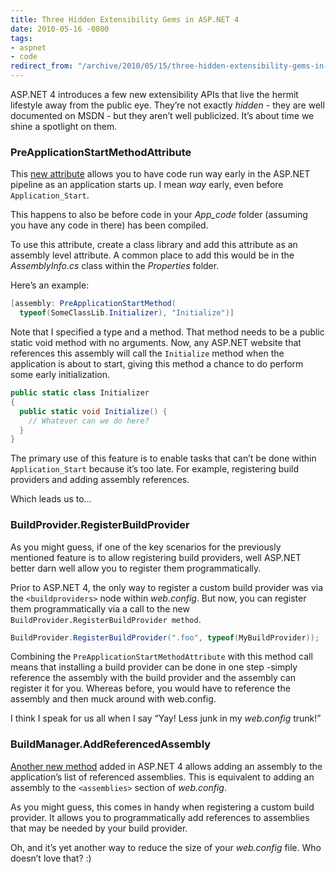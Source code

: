 ```yaml
---
title: Three Hidden Extensibility Gems in ASP.NET 4
date: 2010-05-16 -0800
tags:
- aspnet
- code
redirect_from: "/archive/2010/05/15/three-hidden-extensibility-gems-in-asp-net-4.aspx/"
---
```


ASP.NET 4 introduces a few new extensibility APIs that live the hermit
lifestyle away from the public eye. They’re not exactly *hidden -* they
are well documented on MSDN - but they aren’t well publicized. It’s
about time we shine a spotlight on them.

### PreApplicationStartMethodAttribute

This [new
attribute](http://msdn.microsoft.com/en-us/library/system.web.preapplicationstartmethodattribute.aspx "PreApplicationStartMethodAttribute on MSDN")
allows you to have code run way early in the ASP.NET pipeline as an
application starts up. I mean *way* early, even before
`Application_Start`.

This happens to also be before code in your *App\_code* folder (assuming
you have any code in there) has been compiled.

To use this attribute, create a class library and add this attribute as
an assembly level attribute. A common place to add this would be in the
*AssemblyInfo.cs* class within the *Properties* folder.

Here’s an example:

```csharp
[assembly: PreApplicationStartMethod(
  typeof(SomeClassLib.Initializer), "Initialize")]
```

Note that I specified a type and a method. That method needs to be a
public static void method with no arguments. Now, any ASP.NET website
that references this assembly will call the `Initialize` method when the
application is about to start, giving this method a chance to do perform
some early initialization.

```csharp
public static class Initializer
{
  public static void Initialize() { 
    // Whatever can we do here?
  }
}
```

The primary use of this feature is to enable tasks that can’t be done
within `Application_Start` because it’s too late. For example,
registering build providers and adding assembly references.

Which leads us to…

### BuildProvider.RegisterBuildProvider

As you might guess, if one of the key scenarios for the previously
mentioned feature is to allow registering build providers, well ASP.NET
better darn well allow you to register them programmatically.

Prior to ASP.NET 4, the only way to register a custom build provider was
via the `<buildproviders>` node within *web.config*. But now, you can
register them programmatically via a call to the new
`BuildProvider.RegisterBuildProvider method`.

```csharp
BuildProvider.RegisterBuildProvider(".foo", typeof(MyBuildProvider));
```

Combining the `PreApplicationStartMethodAttribute` with this method call
means that installing a build provider can be done in one step -simply
reference the assembly with the build provider and the assembly can
register it for you. Whereas before, you would have to reference the
assembly and then muck around with web.config.

I think I speak for us all when I say “Yay! Less junk in my *web.config*
trunk!”

### BuildManager.AddReferencedAssembly

[Another new
method](http://msdn.microsoft.com/en-us/library/system.web.compilation.buildmanager.addreferencedassembly.aspx "AddReferencedAssembly on MSDN")
added in ASP.NET 4 allows adding an assembly to the application’s list
of referenced assemblies. This is equivalent to adding an assembly to
the `<assemblies>` section of *web.config*.

As you might guess, this comes in handy when registering a custom build
provider. It allows you to programmatically add references to assemblies
that may be needed by your build provider.

Oh, and it’s yet another way to reduce the size of your *web.config*
file. Who doesn’t love that? :)

